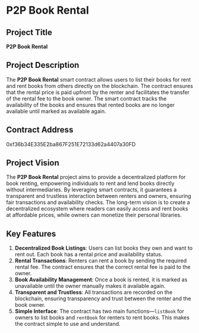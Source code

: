 # P2P Book Rental

## Project Title
**P2P Book Rental**

## Project Description
The **P2P Book Rental** smart contract allows users to list their books for rent and rent books from others directly on the blockchain. The contract ensures that the rental price is paid upfront by the renter and facilitates the transfer of the rental fee to the book owner. The smart contract tracks the availability of the books and ensures that rented books are no longer available until marked as available again.

## Contract Address
0xf36b34E335E2ba867F251E72133d62a4407a30FD


## Project Vision
The **P2P Book Rental** project aims to provide a decentralized platform for book renting, empowering individuals to rent and lend books directly without intermediaries. By leveraging smart contracts, it guarantees a transparent and trustless interaction between renters and owners, ensuring fair transactions and availability checks. The long-term vision is to create a decentralized ecosystem where readers can easily access and rent books at affordable prices, while owners can monetize their personal libraries.

## Key Features
1. **Decentralized Book Listings**: Users can list books they own and want to rent out. Each book has a rental price and availability status.
2. **Rental Transactions**: Renters can rent a book by sending the required rental fee. The contract ensures that the correct rental fee is paid to the owner.
3. **Book Availability Management**: Once a book is rented, it is marked as unavailable until the owner manually makes it available again.
4. **Transparent and Trustless**: All transactions are recorded on the blockchain, ensuring transparency and trust between the renter and the book owner.
5. **Simple Interface**: The contract has two main functions—`listBook` for owners to list books and `rentBook` for renters to rent books. This makes the contract simple to use and understand.

